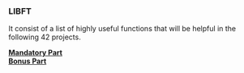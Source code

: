 ### LIBFT
It consist of a list of highly useful functions that will be helpful in the following 42 projects.

[**Mandatory Part**](Mandatory/)  
[**Bonus Part**](Bonus/)  

